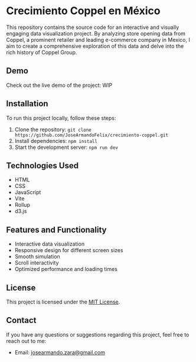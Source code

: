 # Crecimiento Coppel en México

<!-- [![Website Preview](preview.png)](https://your-website-url.com) -->

This repository contains the source code for an interactive and visually engaging data visualization project. By analyzing store opening data from Coppel, a prominent retailer and leading e-commerce company in Mexico, I aim to create a comprehensive exploration of this data and delve into the rich history of Coppel Group.

## Demo

Check out the live demo of the project: WIP<!-- [Demo Link](https://your-website-url.com) -->

## Installation

To run this project locally, follow these steps:

1. Clone the repository: `git clone https://github.com/JoseArmandoFelix/crecimiento-coppel.git`
2. Install dependencies: `npm install`
3. Start the development server: `npm run dev`

## Technologies Used

- HTML
- CSS
- JavaScript
- Vite
- Rollup
- d3.js

## Features and Functionality

- Interactive data visualization
- Responsive design for different screen sizes
- Smooth simulation
- Scroll interactivity
- Optimized performance and loading times

## License

This project is licensed under the [MIT License](LICENSE.md).

## Contact

If you have any questions or suggestions regarding this project, feel free to reach out to me:

- Email: josearmando.zara@gmail.com